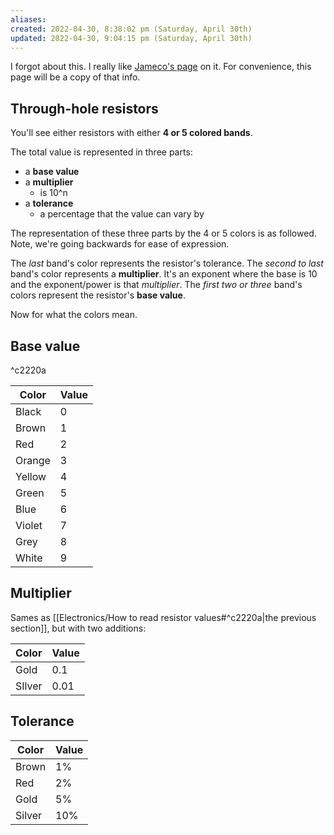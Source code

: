 ```yaml
---
aliases: 
created: 2022-04-30, 8:38:02 pm (Saturday, April 30th)
updated: 2022-04-30, 9:04:15 pm (Saturday, April 30th)
---
```

I forgot about this.
I really like [Jameco's page](https://www.jameco.com/Jameco/workshop/CircuitNotes/circuit-notes-resistors.html) on it.
For convenience, this page will be a copy of that info.

## Through-hole resistors
You'll see either resistors with either **4 or 5 colored bands**.

The total value is represented in three parts:
- a **base value**
- a **multiplier**
    - is 10^n
- a **tolerance**
    - a percentage that the value can vary by

The representation of these three parts by the 4 or 5 colors is as followed.
Note, we're going backwards for ease of expression.

The *last* band's color represents the resistor's tolerance.
The *second to last* band's color represents a **multiplier**.
It's an exponent where the base is 10 and the exponent/power is that *multiplier*.
The *first two or three* band's colors represent the resistor's **base value**.

Now for what the colors mean.

## Base value

^c2220a

Color | Value
-------|-----
Black | 0
Brown | 1
Red | 2
Orange | 3
Yellow | 4
Green | 5
Blue | 6
Violet | 7
Grey | 8
White | 9

## Multiplier
Sames as [[Electronics/How to read resistor values#^c2220a|the previous section]], but with two additions:

Color | Value
-------|-----
Gold | 0.1
SIlver | 0.01

## Tolerance

Color | Value
-------|-----
Brown | 1%
Red | 2%
Gold | 5%
Silver | 10%